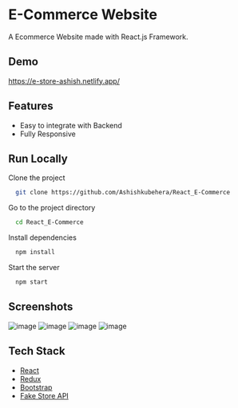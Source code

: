 # E-Commerce Website

A Ecommerce Website made with React.js Framework.


## Demo

https://e-store-ashish.netlify.app/


## Features

- Easy to integrate with Backend
- Fully Responsive


## Run Locally

Clone the project

```bash
  git clone https://github.com/Ashishkubehera/React_E-Commerce
```

Go to the project directory

```bash
  cd React_E-Commerce
```

Install dependencies

```bash
  npm install
```

Start the server

```bash
  npm start
```


## Screenshots

![image](https://user-images.githubusercontent.com/74497927/194249665-d292945f-e494-42bf-aee2-826e64c73423.png)
![image](https://user-images.githubusercontent.com/74497927/194249700-54b16d95-89f2-4318-bd33-8b14b35088e5.png)
![image](https://user-images.githubusercontent.com/74497927/194249754-f6c6027a-afc9-4aac-8149-baa1fc718d81.png)
![image](https://user-images.githubusercontent.com/74497927/194249819-e2adc502-1e45-418a-9374-793018509f5e.png)



## Tech Stack

* [React](https://reactjs.org/)
* [Redux](https://redux.js.org/)
* [Bootstrap](https://getbootstrap.com/)
* [Fake Store API](https://fakestoreapi.com/)


